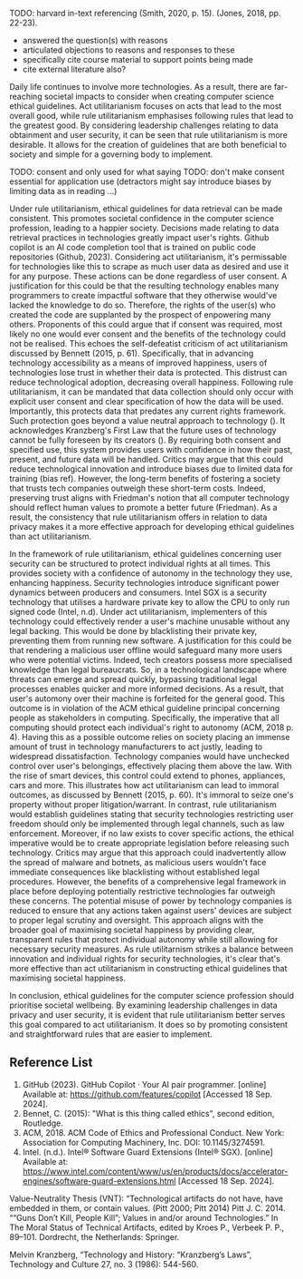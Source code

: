 <!-- SPDX-License-Identifier: zlib-acknowledgement -->
TODO: harvard in-text referencing
(Smith, 2020, p. 15).
(Jones, 2018, pp. 22-23).

- answered the question(s) with reasons
- articulated objections to reasons and responses to these
- specifically cite course material to support points being made
- cite external literature also?

Daily life continues to involve more technologies.
As a result, there are far-reaching societal impacts to consider 
when creating computer science ethical guidelines. 
Act utilitarianism focuses on acts that lead to the most overall good, 
while rule utilitarianism emphasises following rules that lead to the greatest good.
By considering leadership challenges relating to data obtainment and user security,
it can be seen that rule utilitarianism is more desirable.
It allows for the creation of guidelines that 
are both beneficial to society and simple for a governing body to implement.

TODO: consent and only used for what saying
TODO: don't make consent essential for application use 
(detractors might say introduce biases by limiting data as in reading ...) 

Under rule utilitarianism, ethical guidelines for data retrieval can be made consistent.
This promotes societal confidence in the computer science profession, 
leading to a happier society.
Decisions made relating to data retrieval practices in technologies 
greatly impact user's rights.
Github copilot is an AI code completion tool that is trained on 
public code repositories (Github, 2023).
Considering act utilitarianism, it's permissable for technologies like this
to scrape as much user data as desired and use it for any purpose. 
These actions can be done regardless of user consent.
A justification for this could be that the resulting technology enables many 
programmers to create impactful software that they otherwise would've lacked 
the knowledge to do so.
Therefore, the rights of the user(s) who created the code
are supplanted by the prospect of enpowering many others. 
Proponents of this could argue that if consent was required, 
most likely no one would ever consent and the benefits of the technology could not be realised.
This echoes the self-defeatist criticism 
of act utilitarianism discussed by Bennett (2015, p. 61).
Specifically, that in advancing technology accessibility as a means of improved happiness,
users of technologies lose trust in whether their data is protected.
This distrust can reduce technological adoption, decreasing overall happiness.
Following rule utilitarianism, it can be mandated that 
data collection should only occur with explicit user consent
and clear specification of how the data will be used.
Importantly, this protects data that predates any current rights framework.
Such protection goes beyond a value neutral approach to technology ().
It acknowledges Kranzberg's First Law that 
the future uses of technology cannot be fully foreseen by its creators ().
By requiring both consent and specified use, 
this system provides users with confidence in how their past, present, 
and future data will be handled. 
Critics may argue that this could reduce technological innovation and 
introduce biases due to limited data for training (bias ref).
However, the long-term benefits of fostering a society that trusts tech companies 
outweigh these short-term costs.
Indeed, preserving trust aligns with Friedman's notion that
all computer technology should reflect human values to promote a better future (Friedman).
As a result, the consistency that rule utilitarianism offers in relation to data privacy
makes it a more effective approach for developing ethical guidelines than
act utilitarianism.

In the framework of rule utilitarianism, 
ethical guidelines concerning user security can be structured to 
protect individual rights at all times.
This provides society with a confidence of autonomy in the technology they use, 
enhancing happiness.
Security technologies introduce significant power dynamics between producers and consumers.
Intel SGX is a security technology that utilises a hardware private key 
to allow the CPU to only run signed code (Intel, n.d).
Under act utilitarianism, implementers of this technology could effectively render 
a user's machine unusable without any legal backing.
This would be done by blacklisting their private key, 
preventing them from running new software. 
A justification for this could be that rendering a 
malicious user offline would safeguard many more users who were potential victims.
Indeed, tech creators possess more specialised knowledge than legal bureaucrats.
So, in a technological landscape where threats can emerge and spread quickly,
bypassing traditional legal processes enables quicker and more informed decisions.
As a result, that user's automony over their machine is forfeited for the general good.
This outcome is in violation of the ACM ethical guideline principal concerning people 
as stakeholders in computing.
Specifically, the imperative that all computing should protect each 
individual's right to autonomy (ACM, 2018 p. 4).
Having this as a possible outcome relies on society placing an immense amount 
of trust in technology manufacturers to act justly, leading to widespread dissatisfaction.
Technology companies would have unchecked control over user's belongings, 
effectively placing them above the law. 
With the rise of smart devices, this control could extend to phones, appliances, cars and more.
This illustrates how act utilitarianism can lead to immoral outcomes,
as discussed by Bennett (2015, p. 60).
It's immoral to seize one's property without proper litigation/warrant.
In contrast, rule utilitarianism would establish guidelines stating that 
security technologies restricting user freedom should only be implemented 
through legal channels, such as law enforcement. 
Moreover, if no law exists to cover specific actions, the ethical imperative would be 
to create appropriate legislation before releasing such technology. 
Critics may argue that this approach could inadvertently 
allow the spread of malware and botnets, 
as malicious users wouldn't face immediate consequences 
like blacklisting without established legal procedures. 
However, the benefits of a 
comprehensive legal framework in place before deploying 
potentially restrictive technologies far outweigh these concerns. 
The potential misuse of power by technology companies is reduced to
ensure that any actions taken against users' devices are 
subject to proper legal scrutiny and oversight.
This approach aligns with the broader goal of maximising societal happiness 
by providing clear, transparent rules that protect individual autonomy 
while still allowing for necessary security measures.
As rule utilitarnism strikes a balance between innovation and 
individual rights for security technologies, it's clear that's
more effective than act utilitarianism in constructing ethical guidelines that
maximising societal happiness.

In conclusion, ethical guidelines for the computer science profession 
should prioritise societal wellbeing. 
By examining leadership challenges in data privacy and user security, 
it is evident that rule utilitarianism better serves this goal compared to act utilitarianism. 
It does so by promoting consistent and straightforward rules that are easier to implement.


## Reference List
1. GitHub (2023). GitHub Copilot · Your AI pair programmer. 
   [online] Available at: https://github.com/features/copilot
   [Accessed 18 Sep. 2024].
2. Bennet, C. (2015): "What is this thing called ethics", second edition, Routledge.
3. ACM, 2018. ACM Code of Ethics and Professional Conduct. New York: Association for Computing Machinery, Inc. DOI: 10.1145/3274591.
4. Intel. (n.d.). Intel® Software Guard Extensions (Intel® SGX). 
   [online] Available at: https://www.intel.com/content/www/us/en/products/docs/accelerator-engines/software-guard-extensions.html
   [Accessed 18 Sep. 2024].

Value-Neutrality Thesis (VNT): “Technological artifacts do not have, have
embedded in them, or contain values. (Pitt 2000; Pitt 2014)
Pitt J. C. 2014. ““Guns Don’t Kill, People Kill”; Values in and/or around Technologies.” In The
Moral Status of Technical Artifacts, edited by Kroes P., Verbeek P. P., 89–101. Dordrecht, the
Netherlands: Springer.

Melvin Kranzberg, “Technology and History: “Kranzberg’s Laws”, Technology and Culture 27,
no. 3 (1986): 544-560.
